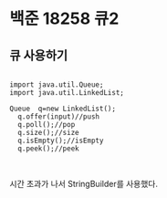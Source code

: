 # 백준 18258 큐2

## 큐 사용하기

<pre>
<code>
import java.util.Queue;
import java.util.LinkedList;

Queue <Integer> q=new LinkedList<Integer>();
  q.offer(input)//push
  q.poll();//pop
  q.size();//size
  q.isEmpty();//isEmpty
  q.peek();//peek
  
</code>
</pre>

시간 초과가 나서 StringBuilder를 사용했다.
